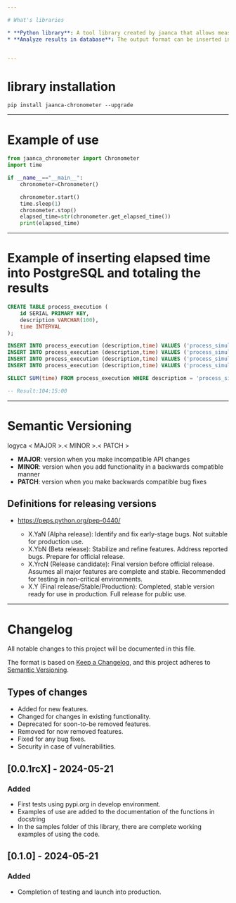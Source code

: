 ```yaml
---

# What's libraries

* **Python library**: A tool library created by jaanca that allows measuring the time between two moments in the source code.
* **Analyze results in database**: The output format can be inserted in an INTERVAL attribute for example in PostgreSQL and add the time of several processes.


---
```


# library installation
```console
pip install jaanca-chronometer --upgrade
```

---
# Example of use

```python
from jaanca_chronometer import Chronometer
import time

if __name__=="__main__":
    chronometer=Chronometer()

    chronometer.start()
    time.sleep(1)
    chronometer.stop()
    elapsed_time=str(chronometer.get_elapsed_time())
    print(elapsed_time)
```

---
# Example of inserting elapsed time into PostgreSQL and totaling the results

```sql
CREATE TABLE process_execution (
    id SERIAL PRIMARY KEY,
    description VARCHAR(100),
    time INTERVAL
);

INSERT INTO process_execution (description,time) VALUES ('process_simulator','01:30:00'::interval);
INSERT INTO process_execution (description,time) VALUES ('process_simulator','02:15:00'::interval);
INSERT INTO process_execution (description,time) VALUES ('process_simulator','00:45:00'::interval);
INSERT INTO process_execution (description,time) VALUES ('process_simulator','99:45:00'::interval);

SELECT SUM(time) FROM process_execution WHERE description = 'process_simulator';

-- Result:104:15:00

```

---

# Semantic Versioning

logyca < MAJOR >.< MINOR >.< PATCH >

* **MAJOR**: version when you make incompatible API changes
* **MINOR**: version when you add functionality in a backwards compatible manner
* **PATCH**: version when you make backwards compatible bug fixes

## Definitions for releasing versions
* https://peps.python.org/pep-0440/

    - X.YaN (Alpha release): Identify and fix early-stage bugs. Not suitable for production use.
    - X.YbN (Beta release): Stabilize and refine features. Address reported bugs. Prepare for official release.
    - X.YrcN (Release candidate): Final version before official release. Assumes all major features are complete and stable. Recommended for testing in non-critical environments.
    - X.Y (Final release/Stable/Production): Completed, stable version ready for use in production. Full release for public use.
---

# Changelog

All notable changes to this project will be documented in this file.

The format is based on [Keep a Changelog](https://keepachangelog.com/en/1.0.0/),
and this project adheres to [Semantic Versioning](https://semver.org/spec/v2.0.0.html).

## Types of changes

- Added for new features.
- Changed for changes in existing functionality.
- Deprecated for soon-to-be removed features.
- Removed for now removed features.
- Fixed for any bug fixes.
- Security in case of vulnerabilities.

## [0.0.1rcX] - 2024-05-21
### Added
- First tests using pypi.org in develop environment.
- Examples of use are added to the documentation of the functions in docstring
- In the samples folder of this library, there are complete working examples of using the code.

## [0.1.0] - 2024-05-21
### Added
- Completion of testing and launch into production.
